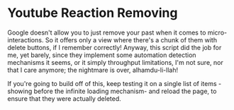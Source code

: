 # Youtube Reaction Removing

Google doesn't allow you to just remove your past when it comes to micro-interactions. So it offers only a view where there's a chunk of them with delete buttons, if I remember correctly! Anyway, this script did the job for me, yet barely, since they implement some automation detection mechanisms it seems, or it simply throughput limitations, I'm not sure, nor that I care anymore; the nightmare is over, alhamdu-li-llah!

If you're going to build off of this, keep testing it on a single list of items -showing before the infinite loading mechanism- and reload the page, to ensure that they were actually deleted.
